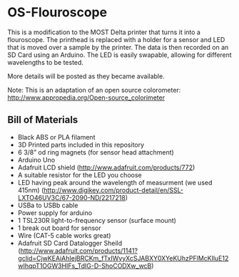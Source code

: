 OS-Flouroscope
==============

This is a modification to the MOST Delta printer that turns it into a flouroscope. The printhead is replaced with a holder for a sensor and LED that is moved over a sample by the printer.
The data is then recorded on an SD Card using an Arduino. The LED is easily swapable, allowing for different wavelengths to be tested. 

More details will be posted as they became available.

Note: This is an adaptation of an open source colorometer: http://www.appropedia.org/Open-source_colorimeter

Bill of Materials
-----------------
- Black ABS or PLA filament
- 3D Printed parts included in this repository
- 6 3/8” od ring magnets (for sensor head attachment)
- Arduino Uno
- Adafruit LCD shield (http://www.adafruit.com/products/772)
- A suitable resistor for the LED you choose
- LED having peak around the wavelength of measurment (we used 415nm)  (http://www.digikey.com/product-detail/en/SSL-LXTO46UV3C/67-2090-ND/2217218)
- USBa to USBb cable
- Power supply for arduino
- 1 TSL230R light-to-frequency sensor (surface mount)
- 1 break out board for sensor
- Wire (CAT-5 cable works great)
- Adafruit SD Card Datalogger Sheild (http://www.adafruit.com/products/1141?gclid=CjwKEAiAhIejBRCKm_fTxIWyyXcSJABXY0XYeKUhzPFlMcKIluE12wIhqpT1OGW3HIFs_TdIG-D-ShoCODXw_wcB)

